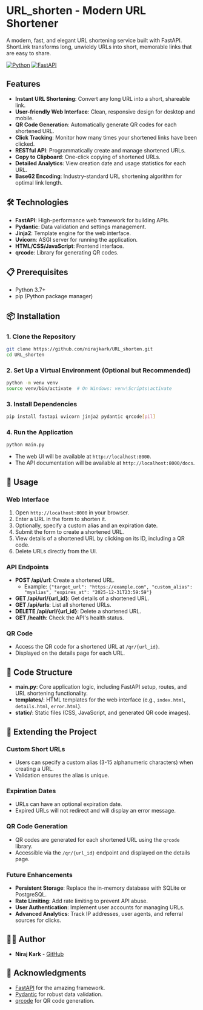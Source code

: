 # URL_shorten - Modern URL Shortener

A modern, fast, and elegant URL shortening service built with FastAPI. ShortLink transforms long, unwieldy URLs into short, memorable links that are easy to share.

[![Python](https://img.shields.io/badge/Python-3.7+-blue.svg)](https://www.python.org/downloads/)
[![FastAPI](https://img.shields.io/badge/FastAPI-0.95.0+-green.svg)](https://fastapi.tiangolo.com/)


## Features

- **Instant URL Shortening**: Convert any long URL into a short, shareable link.
- **User-friendly Web Interface**: Clean, responsive design for desktop and mobile.
- **QR Code Generation**: Automatically generate QR codes for each shortened URL.
- **Click Tracking**: Monitor how many times your shortened links have been clicked.
- **RESTful API**: Programmatically create and manage shortened URLs.
- **Copy to Clipboard**: One-click copying of shortened URLs.
- **Detailed Analytics**: View creation date and usage statistics for each URL.
- **Base62 Encoding**: Industry-standard URL shortening algorithm for optimal link length.


## 🛠️ Technologies

- **FastAPI**: High-performance web framework for building APIs.
- **Pydantic**: Data validation and settings management.
- **Jinja2**: Template engine for the web interface.
- **Uvicorn**: ASGI server for running the application.
- **HTML/CSS/JavaScript**: Frontend interface.
- **qrcode**: Library for generating QR codes.

## 📋 Prerequisites

- Python 3.7+
- pip (Python package manager)

## 📦 Installation

### 1. Clone the Repository

```bash
git clone https://github.com/nirajkark/URL_shorten.git
cd URL_shorten
```

### 2. Set Up a Virtual Environment (Optional but Recommended)

```bash
python -m venv venv
source venv/bin/activate  # On Windows: venv\Scripts\activate
```

### 3. Install Dependencies

```bash
pip install fastapi uvicorn jinja2 pydantic qrcode[pil]
```

### 4. Run the Application

```bash
python main.py
```

- The web UI will be available at `http://localhost:8000`.
- The API documentation will be available at `http://localhost:8000/docs`.

## 🚀 Usage

### Web Interface
1. Open `http://localhost:8000` in your browser.
2. Enter a URL in the form to shorten it.
3. Optionally, specify a custom alias and an expiration date.
4. Submit the form to create a shortened URL.
5. View details of a shortened URL by clicking on its ID, including a QR code.
6. Delete URLs directly from the UI.

### API Endpoints
- **POST /api/url**: Create a shortened URL.
  - Example: `{"target_url": "https://example.com", "custom_alias": "myalias", "expires_at": "2025-12-31T23:59:59"}`
- **GET /api/url/{url_id}**: Get details of a shortened URL.
- **GET /api/urls**: List all shortened URLs.
- **DELETE /api/url/{url_id}**: Delete a shortened URL.
- **GET /health**: Check the API's health status.

### QR Code
- Access the QR code for a shortened URL at `/qr/{url_id}`.
- Displayed on the details page for each URL.

## 📖 Code Structure

- **main.py**: Core application logic, including FastAPI setup, routes, and URL shortening functionality.
- **templates/**: HTML templates for the web interface (e.g., `index.html`, `details.html`, `error.html`).
- **static/**: Static files (CSS, JavaScript, and generated QR code images).

## 🔧 Extending the Project

### Custom Short URLs
- Users can specify a custom alias (3-15 alphanumeric characters) when creating a URL.
- Validation ensures the alias is unique.

### Expiration Dates
- URLs can have an optional expiration date.
- Expired URLs will not redirect and will display an error message.

### QR Code Generation
- QR codes are generated for each shortened URL using the `qrcode` library.
- Accessible via the `/qr/{url_id}` endpoint and displayed on the details page.

### Future Enhancements
- **Persistent Storage**: Replace the in-memory database with SQLite or PostgreSQL.
- **Rate Limiting**: Add rate limiting to prevent API abuse.
- **User Authentication**: Implement user accounts for managing URLs.
- **Advanced Analytics**: Track IP addresses, user agents, and referral sources for clicks.



## 👨‍💻 Author

- **Niraj Kark** - [GitHub](https://github.com/nirajkark)

## 🙌 Acknowledgments

- [FastAPI](https://fastapi.tiangolo.com/) for the amazing framework.
- [Pydantic](https://pydantic-docs.helpmanual.io/) for robust data validation.
- [qrcode](https://github.com/lincolnloop/python-qrcode) for QR code generation.
